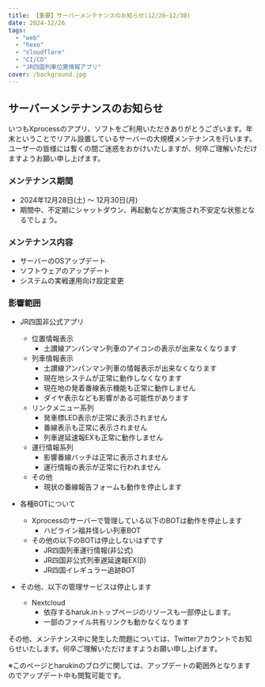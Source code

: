 ```yaml
---
title: 【重要】サーバーメンテナンスのお知らせ(12/28~12/30)
date: 2024-12/26
tags:
  - "web"
  - "hexo"
  - "cloudflare"
  - "CI/CD"
  - "JR四国列車位置情報アプリ"
cover: /background.jpg
---
```


## サーバーメンテナンスのお知らせ
いつもXprocessのアプリ、ソフトをご利用いただきありがとうございます。年末ということでリアル設置しているサーバーの大規模メンテナンスを行います。ユーザーの皆様には暫くの間ご迷惑をおかけいたしますが、何卒ご理解いただけますようお願い申し上げます。

### メンテナンス期間
- 2024年12月28日(土) 〜 12月30日(月)
- 期間中、不定期にシャットダウン、再起動などが実施され不安定な状態となるでしょう。

### メンテナンス内容
- サーバーのOSアップデート
- ソフトウェアのアップデート
- システムの実戦運用向け設定変更

### 影響範囲
- JR四国非公式アプリ
  - 位置情報表示
    - 土讃線アンパンマン列車のアイコンの表示が出来なくなります
  - 列車情報表示
    - 土讃線アンパンマン列車の情報表示が出来なくなります
    - 現在地システムが正常に動作しなくなります
    - 現在地の発着番線表示機能も正常に動作しません
    - ダイヤ表示なども影響がある可能性があります
  - リンクメニュー系列
    - 発車標LED表示が正常に表示されません
    - 番線表示も正常に表示されません
    - 列車遅延速報EXも正常に動作しません
  - 運行情報系列
    - 影響番線バッチは正常に表示されません
    - 運行情報の表示が正常に行われません
  - その他
    - 現状の番線報告フォームも動作を停止します
- 各種BOTについて
  - Xprocessのサーバーで管理している以下のBOTは動作を停止します
    - ハピライン福井怪レい列車BOT
  - その他の以下のBOTは停止しないはずです
    - JR四国列車運行情報(非公式)
    - JR四国非公式列車遅延速報EX(β)
    - JR四国イレギュラー追跡BOT

- その他、以下の管理サービスは停止します
  - Nextcloud
    - 依存するharuk.inトップページのリソースも一部停止します。
    - 一部のファイル共有リンクも動かなくなります

その他、メンテナンス中に発生した問題については、Twitterアカウントでお知らせいたします。何卒ご理解いただけますようお願い申し上げます。

※このページとharukinのブログに関しては、アップデートの範囲外となりますのでアップデート中も閲覧可能です。